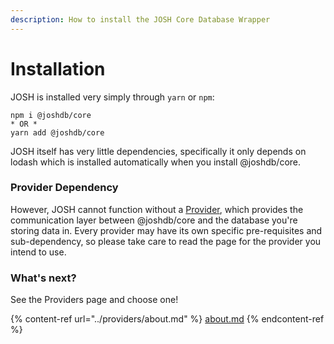 ```yaml
---
description: How to install the JOSH Core Database Wrapper
---
```


# Installation

JOSH is installed very simply through `yarn` or `npm`:

```
npm i @joshdb/core
* OR *
yarn add @joshdb/core
```

JOSH itself has very little dependencies, specifically it only depends on lodash which is installed automatically when you install @joshdb/core.

### Provider Dependency

However, JOSH cannot function without a [Provider](../providers/about.md), which provides the communication layer between @joshdb/core and the database you're storing data in. Every provider may have its own specific pre-requisites and sub-dependency, so please take care to read the page for the provider you intend to use.

### What's next?

See the Providers page and choose one!

{% content-ref url="../providers/about.md" %}
[about.md](../providers/about.md)
{% endcontent-ref %}

